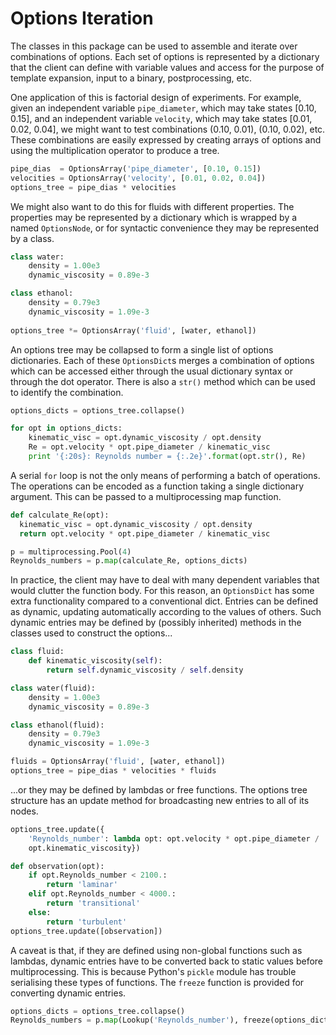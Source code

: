 # Options Iteration

The classes in this package can be used to assemble and iterate over
combinations of options.  Each set of options is represented by a
dictionary that the client can define with variable values and access
for the purpose of template expansion, input to a binary,
postprocessing, etc.

One application of this is factorial design of experiments.  For
example, given an independent variable `pipe_diameter`, which may take
states [0.10, 0.15], and an independent variable `velocity`, which may
take states [0.01, 0.02, 0.04], we might want to test combinations
(0.10, 0.01), (0.10, 0.02), etc.  These combinations are easily
expressed by creating arrays of options and using the multiplication
operator to produce a tree.
  
```python
pipe_dias  = OptionsArray('pipe_diameter', [0.10, 0.15])
velocities = OptionsArray('velocity', [0.01, 0.02, 0.04])
options_tree = pipe_dias * velocities
```

We might also want to do this for fluids with different properties.
The properties may be represented by a dictionary which is wrapped by
a named `OptionsNode`, or for syntactic convenience they may be
represented by a class.

```python
class water:
    density = 1.00e3
    dynamic_viscosity = 0.89e-3

class ethanol:
    density = 0.79e3
    dynamic_viscosity = 1.09e-3
    
options_tree *= OptionsArray('fluid', [water, ethanol])
```

An options tree may be collapsed to form a single list of options
dictionaries.  Each of these `OptionsDict`s merges a combination of
options which can be accessed either through the usual dictionary
syntax or through the dot operator.  There is also a `str()` method
which can be used to identify the combination.
  
```python
options_dicts = options_tree.collapse()

for opt in options_dicts:
    kinematic_visc = opt.dynamic_viscosity / opt.density
    Re = opt.velocity * opt.pipe_diameter / kinematic_visc
    print '{:20s}: Reynolds number = {:.2e}'.format(opt.str(), Re)
```
  
A serial `for` loop is not the only means of performing a batch of
operations.  The operations can be encoded as a function taking a
single dictionary argument.  This can be passed to a multiprocessing
map function.
  
```python
def calculate_Re(opt):
  kinematic_visc = opt.dynamic_viscosity / opt.density
  return opt.velocity * opt.pipe_diameter / kinematic_visc

p = multiprocessing.Pool(4)
Reynolds_numbers = p.map(calculate_Re, options_dicts)
```

In practice, the client may have to deal with many dependent variables
that would clutter the function body.  For this reason, an
`OptionsDict` has some extra functionality compared to a conventional
dict.  Entries can be defined as dynamic, updating automatically
according to the values of others.  Such dynamic entries may be
defined by (possibly inherited) methods in the classes used to
construct the options...

```python
class fluid:
    def kinematic_viscosity(self):
        return self.dynamic_viscosity / self.density

class water(fluid):
    density = 1.00e3
    dynamic_viscosity = 0.89e-3

class ethanol(fluid):
    density = 0.79e3
    dynamic_viscosity = 1.09e-3

fluids = OptionsArray('fluid', [water, ethanol])
options_tree = pipe_dias * velocities * fluids
```

...or they may be defined by lambdas or free functions.  The options
tree structure has an update method for broadcasting new entries to
all of its nodes.

```python
options_tree.update({
    'Reynolds_number': lambda opt: opt.velocity * opt.pipe_diameter /
    opt.kinematic_viscosity})

def observation(opt):
    if opt.Reynolds_number < 2100.:
        return 'laminar'
    elif opt.Reynolds_number < 4000.:
        return 'transitional'
    else:
        return 'turbulent'
options_tree.update([observation])
```
 
A caveat is that, if they are defined using non-global functions such
as lambdas, dynamic entries have to be converted back to static values
before multiprocessing.  This is because Python's `pickle` module has
trouble serialising these types of functions.  The `freeze` function
is provided for converting dynamic entries.

```python
options_dicts = options_tree.collapse()
Reynolds_numbers = p.map(Lookup('Reynolds_number'), freeze(options_dicts))
```
